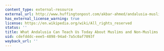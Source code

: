 ```yaml
---
content_type: external-resource
external_url: http://www.huffingtonpost.com/akbar-ahmed/andalusia-muslims-non-muslims-living_b_7088320.html
has_external_license_warning: true
license: https://en.wikipedia.org/wiki/All_rights_reserved
status: ''
title: What Andalusia Can Teach Us Today About Muslims and Non-Muslims Living Together
uid: cdefdddc-eee5-4898-94ad-7a5c0af7093f
wayback_url: ''
---
```

